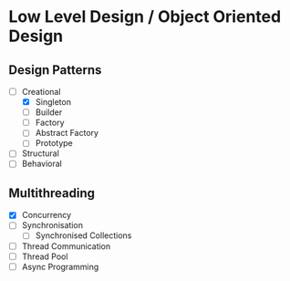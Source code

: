 # Low Level Design / Object Oriented Design

## Design Patterns

- [ ] Creational
    - [x] Singleton
    - [ ] Builder
    - [ ] Factory
    - [ ] Abstract Factory
    - [ ] Prototype
- [ ] Structural
- [ ] Behavioral

## Multithreading
- [x] Concurrency
- [ ] Synchronisation
  - [ ] Synchronised Collections
- [ ] Thread Communication
- [ ] Thread Pool
- [ ] Async Programming